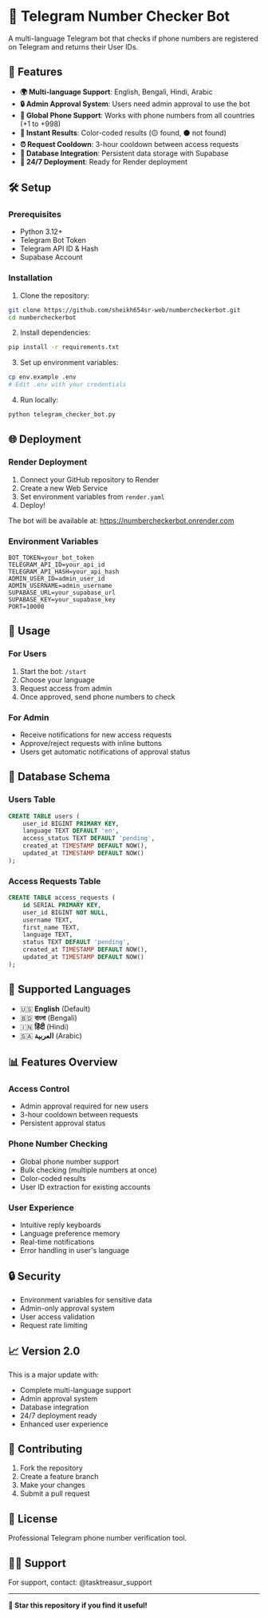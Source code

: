 # 📱 Telegram Number Checker Bot

A multi-language Telegram bot that checks if phone numbers are registered on Telegram and returns their User IDs.

## 🌟 Features

- **🌍 Multi-language Support**: English, Bengali, Hindi, Arabic
- **🔒 Admin Approval System**: Users need admin approval to use the bot
- **📱 Global Phone Support**: Works with phone numbers from all countries (+1 to +998)
- **🎯 Instant Results**: Color-coded results (🟡 found, ⚫ not found)
- **⏰ Request Cooldown**: 3-hour cooldown between access requests
- **💾 Database Integration**: Persistent data storage with Supabase
- **🚀 24/7 Deployment**: Ready for Render deployment

## 🛠️ Setup

### Prerequisites

- Python 3.12+
- Telegram Bot Token
- Telegram API ID & Hash
- Supabase Account

### Installation

1. Clone the repository:
```bash
git clone https://github.com/sheikh654sr-web/numbercheckerbot.git
cd numbercheckerbot
```

2. Install dependencies:
```bash
pip install -r requirements.txt
```

3. Set up environment variables:
```bash
cp env.example .env
# Edit .env with your credentials
```

4. Run locally:
```bash
python telegram_checker_bot.py
```

## 🌐 Deployment

### Render Deployment

1. Connect your GitHub repository to Render
2. Create a new Web Service
3. Set environment variables from `render.yaml`
4. Deploy!

The bot will be available at: https://numbercheckerbot.onrender.com

### Environment Variables

```
BOT_TOKEN=your_bot_token
TELEGRAM_API_ID=your_api_id
TELEGRAM_API_HASH=your_api_hash
ADMIN_USER_ID=admin_user_id
ADMIN_USERNAME=admin_username
SUPABASE_URL=your_supabase_url
SUPABASE_KEY=your_supabase_key
PORT=10000
```

## 🎯 Usage

### For Users

1. Start the bot: `/start`
2. Choose your language
3. Request access from admin
4. Once approved, send phone numbers to check

### For Admin

- Receive notifications for new access requests
- Approve/reject requests with inline buttons
- Users get automatic notifications of approval status

## 🔧 Database Schema

### Users Table
```sql
CREATE TABLE users (
    user_id BIGINT PRIMARY KEY,
    language TEXT DEFAULT 'en',
    access_status TEXT DEFAULT 'pending',
    created_at TIMESTAMP DEFAULT NOW(),
    updated_at TIMESTAMP DEFAULT NOW()
);
```

### Access Requests Table
```sql
CREATE TABLE access_requests (
    id SERIAL PRIMARY KEY,
    user_id BIGINT NOT NULL,
    username TEXT,
    first_name TEXT,
    language TEXT,
    status TEXT DEFAULT 'pending',
    created_at TIMESTAMP DEFAULT NOW(),
    updated_at TIMESTAMP DEFAULT NOW()
);
```

## 🎨 Supported Languages

- 🇺🇸 **English** (Default)
- 🇧🇩 **বাংলা** (Bengali)
- 🇮🇳 **हिंदी** (Hindi)
- 🇸🇦 **العربية** (Arabic)

## 📊 Features Overview

### Access Control
- Admin approval required for new users
- 3-hour cooldown between requests
- Persistent approval status

### Phone Number Checking
- Global phone number support
- Bulk checking (multiple numbers at once)
- Color-coded results
- User ID extraction for existing accounts

### User Experience
- Intuitive reply keyboards
- Language preference memory
- Real-time notifications
- Error handling in user's language

## 🔒 Security

- Environment variables for sensitive data
- Admin-only approval system
- User access validation
- Request rate limiting

## 📈 Version 2.0

This is a major update with:
- Complete multi-language support
- Admin approval system
- Database integration
- 24/7 deployment ready
- Enhanced user experience

## 🤝 Contributing

1. Fork the repository
2. Create a feature branch
3. Make your changes
4. Submit a pull request

## 📄 License

Professional Telegram phone number verification tool.

## 👨‍💻 Support

For support, contact: @tasktreasur_support

---

**🌟 Star this repository if you find it useful!**
